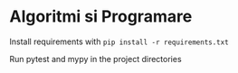 # Algoritmi si Programare

Install requirements with ``pip install -r requirements.txt``

Run pytest and mypy in the project directories
